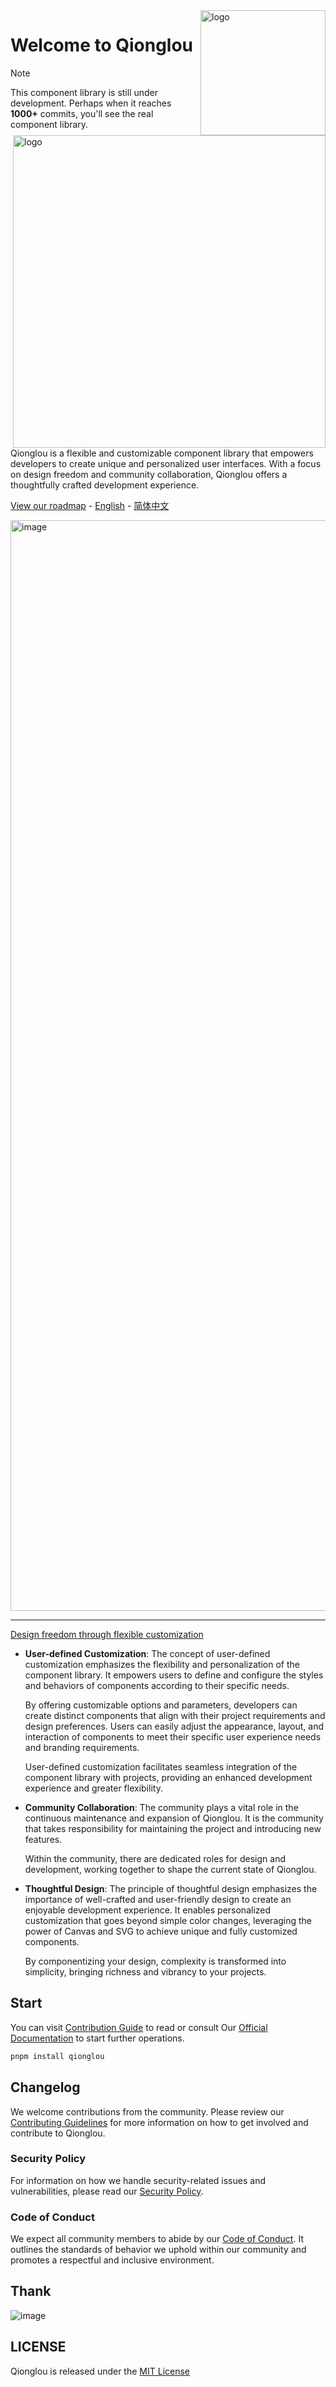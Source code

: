 <img alt="logo" style="float: right;right: 0px" src="https://github.com/jsrac/qionglou/assets/57232813/27cc8391-1b7f-468c-8e53-c14494df3ae0" width="200" div align=right>
<p></p>
<img alt="logo" style="float: right;right: 0px" src="https://github.com/jsrac/qionglou/assets/57232813/7fb7287d-73c9-49d7-ada3-243a281036f6" width="500">

<h1>Welcome to Qionglou</h1>

> [!NOTE] 
> This component library is still under development. Perhaps when it reaches **1000+** commits, you'll see the real component library.

<p>Qionglou is a flexible and customizable component library that empowers developers to create unique and personalized user interfaces. With a focus on design freedom and community collaboration, Qionglou offers a thoughtfully crafted development experience.</p>


[View our roadmap](https://github.com/orgs/jsrac/projects/3/views/1) -
[English](https://github.com/Jiangxue-team/qionglou/wiki) -
[简体中文](https://github.com/Jiangxue-team/qionglou/wiki/%E6%AC%A2%E8%BF%8E%E6%9D%A5%E5%88%B0%E7%90%BC%E6%A5%BC%E7%BB%B4%E5%9F%BA)

<img width="1745" alt="image" src="https://github.com/jsrac/qionglou/assets/57232813/8ce1fa91-24c5-449b-ab6e-6d5de33d8e40">

---

[Design freedom through flexible customization](https://en.wikipedia.org/wiki/Diffuse_design#cite_note-2)

- **User-defined Customization**:
  The concept of user-defined customization emphasizes the flexibility and personalization of the component library. It empowers users to define and configure the styles and behaviors of components according to their specific needs.

  By offering customizable options and parameters, developers can create distinct components that align with their project requirements and design preferences. Users can easily adjust the appearance, layout, and interaction of components to meet their specific user experience needs and branding requirements.

  User-defined customization facilitates seamless integration of the component library with projects, providing an enhanced development experience and greater flexibility.

- **Community Collaboration**:
  The community plays a vital role in the continuous maintenance and expansion of Qionglou. It is the community that takes responsibility for maintaining the project and introducing new features.

  Within the community, there are dedicated roles for design and development, working together to shape the current state of Qionglou.

- **Thoughtful Design**:
  The principle of thoughtful design emphasizes the importance of well-crafted and user-friendly design to create an enjoyable development experience. It enables personalized customization that goes beyond simple color changes, leveraging the power of Canvas and SVG to achieve unique and fully customized components.

  By componentizing your design, complexity is transformed into simplicity, bringing richness and vibrancy to your projects.

## Start

You can visit [Contribution Guide](https://github.com/jsrac/qionglou/wiki/Contribution-Gui) to read or consult Our [Official Documentation]() to start further operations.

```bash
pnpm install qionglou
```

## Changelog

We welcome contributions from the community. Please review our [Contributing Guidelines](CONTRIBUTING.md) for more
information on how to get involved and contribute to Qionglou.

### Security Policy

For information on how we handle security-related issues and vulnerabilities, please read
our [Security Policy](SECURITY.md).

### Code of Conduct

We expect all community members to abide by our [Code of Conduct](CODE_OF_CONDUCT.md). It outlines the standards of
behavior we uphold within our community and promotes a respectful and inclusive environment.

## Thank
![image](https://github.com/jsrac/qionglou/assets/57232813/5e7501c8-be58-4d49-ae67-8e394a4df297)

## LICENSE

Qionglou is released under the [MIT License](LICENSE)
